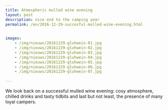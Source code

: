 ```yaml
---
title: Atmospheric mulled wine evening
layout: post
description: nice end to the camping year
permalink: /en/2016-12-29-succesful-mulled-wine-evening.html

    
images: 
    - /img/nieuws/20161229-gluhwein-01.jpg
    - /img/nieuws/20161229-gluhwein-02.jpg
    - /img/nieuws/20161229-gluhwein-03.jpg
    - /img/nieuws/20161229-gluhwein-04.jpg
    - /img/nieuws/20161229-gluhwein-05.jpg
    - /img/nieuws/20161229-gluhwein-06.jpg
    - /img/nieuws/20161229-gluhwein-07.jpg
    
---
```


We look back on a successful mulled wine evening: cosy atmosphere, chilled drinks and tasty tidbits and last but not least, the presence of many loyal campers.


